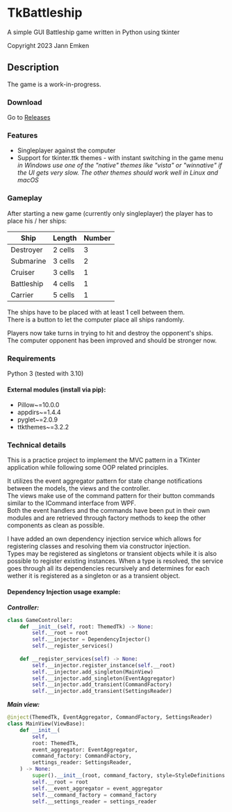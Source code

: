 # TkBattleship
A simple GUI Battleship game written in Python using tkinter

Copyright 2023 Jann Emken

## Description
The game is a work-in-progress.

### Download
Go to [Releases](https://github.com/q-g-j/TkBattleship/releases)

### Features
- Singleplayer against the computer<br/>
- Support for tkinter.ttk themes - with instant switching in the game menu</br>
  *in Windows use one of the "native" themes like "vista" or "winnative" if the UI gets very slow. The other themes should work well in Linux and macOS*

### Gameplay
After starting a new game (currently only singleplayer) the player has to place his / her ships:

| Ship       | Length  | Number |
|------------|---------|--------|
| Destroyer  | 2 cells | 3      |
| Submarine  | 3 cells | 2      |
| Cruiser    | 3 cells | 1      |
| Battleship | 4 cells | 1      |
| Carrier    | 5 cells | 1      |

The ships have to be placed with at least 1 cell between them.</br>
There is a button to let the computer place all ships randomly.

Players now take turns in trying to hit and destroy the opponent's ships.</br>
The computer opponent has been improved and should be stronger now.

### Requirements
Python 3 (tested with 3.10)

#### External modules (install via pip):
- Pillow~=10.0.0
- appdirs~=1.4.4
- pyglet~=2.0.9
- ttkthemes~=3.2.2

### Technical details
This is a practice project to implement the MVC pattern in a TKinter application while following some OOP related principles.

It utilizes the event aggregator pattern for state change notifications between the models, the views and the controller.</br>
The views make use of the command pattern for their button commands similar to the ICommand interface from WPF.</br>
Both the event handlers and the commands have been put in their own modules and are retrieved through factory methods to keep the other components as clean as possible.</br>

I have added an own dependency injection service which allows for registering classes and resolving them via constructor injection.</br>
Types may be registered as singletons or transient objects while it is also possible to register existing instances. When a type is resolved, the service goes through all its dependencies recursively and determines for each wether it is registered as a singleton or as a transient object.

#### Dependency Injection usage example:
***Controller:***
```python
class GameController:
    def __init__(self, root: ThemedTk) -> None:
        self.__root = root
        self.__injector = DependencyInjector()
        self.__register_services()
    
    def __register_services(self) -> None:
        self.__injector.register_instance(self.__root)
        self.__injector.add_singleton(MainView)
        self.__injector.add_singleton(EventAggregator)
        self.__injector.add_transient(CommandFactory)
        self.__injector.add_transient(SettingsReader)
```

***Main view:***
```python
@inject(ThemedTk, EventAggregator, CommandFactory, SettingsReader)
class MainView(ViewBase):
    def __init__(
        self,
        root: ThemedTk,
        event_aggregator: EventAggregator,
        command_factory: CommandFactory,
        settings_reader: SettingsReader,
    ) -> None:
        super().__init__(root, command_factory, style=StyleDefinitions.MAIN_VIEW_FRAME, padding=20)
        self.__root = root
        self.__event_aggregator = event_aggregator
        self.__command_factory = command_factory
        self.__settings_reader = settings_reader
```
